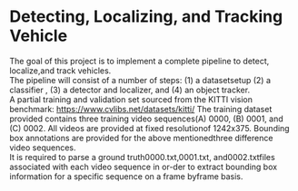 # Detecting, Localizing, and Tracking Vehicle
The goal of this project is to implement a complete pipeline to detect, localize,and track vehicles.  
The pipeline will consist of a number of steps:  (1) a datasetsetup  (2)  a  classifier ,  (3)  a  detector  and  localizer, and (4) an object tracker.  
A partial training and validation set sourced from the KITTI vision benchmark: https://www.cvlibs.net/datasets/kitti/
The  training  dataset provided  contains  three  training  video  sequences(A) 0000, (B) 0001, and (C) 0002.  All videos are provided at fixed resolutionof 1242x375.  Bounding box annotations are provided for the above mentionedthree difference video sequences.  
It is required to parse a ground truth0000.txt,0001.txt, and0002.txtfiles associated with each video sequence in or-der to extract bounding box information for a specific sequence on a frame byframe basis.
